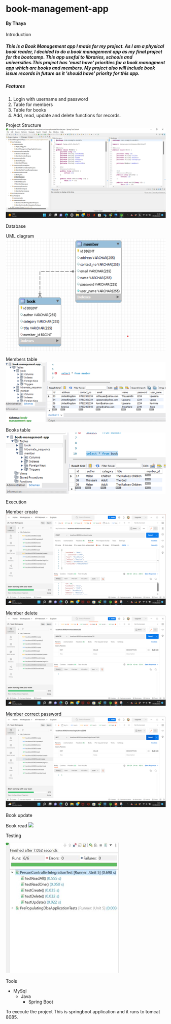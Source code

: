 # book-management-app

#### By Thaya

Introduction

##### This is a Book  Management app I made for my project. As I am a physical book reader, I decided to do a book management app as my final project for the bootcamp. This app useful to libraries, schools and universities.This project has 'must have' priorities for a book managment app which are books and members. My project also will include book issue records in future as it 'should have' priority for this app.


##### Features 
1. Login with username and password
2. Table for members
3. Table for books
4. Add, read, update and delete functions for records.


Project Structure
<img src = https://github.com/Thayaanithi/book-management-app/blob/main/Asset/Project_structure.png>



Database

UML diagram
<img src = https://github.com/Thayaanithi/book-management-app/blob/main/Asset/erd_diagram.png>


Members table
<img src = https://github.com/Thayaanithi/book-management-app/blob/main/Asset/member_table.png>


Books table
<img src = https://github.com/Thayaanithi/book-management-app/blob/main/Asset/book_table.png>


Execution

Member create
<img src = https://github.com/Thayaanithi/book-management-app/blob/main/Asset/member_create.png> 


Member delete
<img src =https://github.com/Thayaanithi/book-management-app/blob/main/Asset/member_delete.png>


Member correct password 
<img src = https://github.com/Thayaanithi/book-management-app/blob/main/Asset/correctpassword.png>


Book update
<imag src = https://github.com/Thayaanithi/book-management-app/blob/main/Asset/book_update.png>


Book read 
<img src = https://github.com/Thayaanithi/book-management-app/blob/main/Asset/book_read.png>


Testing

<img src = https://github.com/Thayaanithi/book-management-app/blob/main/Asset/TestResults.JPG>
  
  
  
Tools 
  
*  MySql
   * Java
      * Spring Boot
  
  
To execute the project
This is springboot application and it runs to tomcat 8085.
